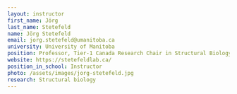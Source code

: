 ```yaml
---
layout: instructor
first_name: Jörg
last_name: Stetefeld
name: Jörg Stetefeld
email: jorg.stetefeld@umanitoba.ca
university: University of Manitoba
position: Professor, Tier-1 Canada Research Chair in Structural Biology and Biophysics
website: https://stetefeldlab.ca/
position_in_school: Instructor
photo: /assets/images/jorg-stetefeld.jpg
research: Structural biology
---
```


